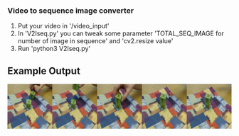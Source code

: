 
### Video to sequence image converter

1. Put your video in '/video_input'
2. In 'V2Iseq.py' you can tweak some parameter 'TOTAL_SEQ_IMAGE for number of image in sequence' and 'cv2.resize value'
3. Run 'python3 V2Iseq.py'



## Example Output

![alt text](https://github.com/irfanrah/video2imageseq/blob/main/image_output/2block_stack17_view2.jpg?raw=true)
